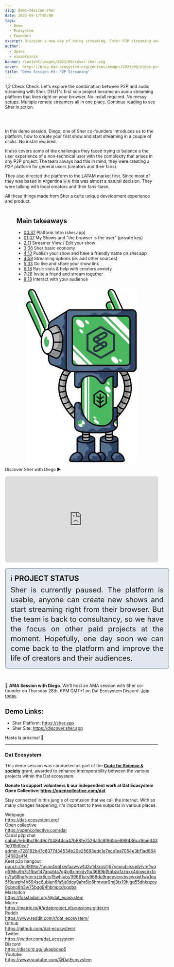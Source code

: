 ```yaml
---
slug: demo-session-sher
date: 2023-09-17T10:00
tags:
  - Demo
  - Ecosystem
  - Founders
excerpt: Discover a new way of doing streaming. Enter P2P streaming and share your world.
author:
  - dpaez
  - ninabreznik
banner: /content/images/2023/09/cover-sher.svg
cover:  https://blog.dat-ecosystem.org/content/images/2023/09/video-preview-sher.png
title: "Demo Session #3: P2P Streaming"
---
```

<div>
1,2 Check Check. Let's explore the combination between P2P and audio streaming with Sher. GEUT's first solo project became an audio streaming platform that lives right on your browser. No install required. No messy setups. Multiple remote streamers all in one place. Continue reading to see Sher in action.

<br/><br/>

In this demo session, Diego, one of Sher co-founders introduces us to the platform, how to create your first show and start streaming in a couple of clicks. No install required.

It also covers some of the challenges they faced trying to balance a the user experience of a non-technical user with the complexity that arises in any P2P project. The team always had this in mind, they were creating a P2P platform for general users (creators and their fans).

They also directed the platform to the LATAM market first. Since most of they was based in Argentina 🇦🇷 this was almost a natural decision. They were talking with local creators and their fans-base.

All these things made from Sher a quite unique development experience and product.

<div class="container">
  <div class="image">
    <img src="/content/images/2023/09/demo-sher.svg" alt="sher logo and dat robot" style="width: 100%;" />
  </div>
  <div>
  <h2>Main takeaways</h2>

  - [00:37](https://youtu.be/sMVFW9Rqd38?t=37) Platform Intro (sher.app)
  - [01:07](https://youtu.be/sMVFW9Rqd38?t=67) My Shows and "the browser is the user" (private key)
  - [2:11](https://youtu.be/sMVFW9Rqd38?t=130) Streamer View / Edit your show
  - [3:36](https://youtu.be/sMVFW9Rqd38?t=214) Sher basic economy
  - [4:10](https://youtu.be/sMVFW9Rqd38?t=250) Publish your show and have a friendly name on sher.app
  - [4:59](https://youtu.be/sMVFW9Rqd38?t=299) Streaming options (ie: add other sources)
  - [5:33](https://youtu.be/sMVFW9Rqd38?t=333) Go live and share your show link
  - [6:18](https://youtu.be/sMVFW9Rqd38?t=378) Basic stats & help with creators anxiety
  - [7:28](https://youtu.be/sMVFW9Rqd38?t=448) Invite a friend and stream together
  - [8:18](https://youtu.be/sMVFW9Rqd38?t=498) Interact with your audience

  </div>
</div>

Discover Sher with Diego ▶️
<iframe style="width: 100%; aspect-ratio: 16/9; border-radius: 0.5rem;" src="https://www.youtube.com/embed/sMVFW9Rqd38?si=WEvCfMk0GBMPM7xg" title="Sher Demo Session" frameborder="0" allow="accelerometer; autoplay; clipboard-write; encrypted-media; gyroscope; picture-in-picture; web-share" allowfullscreen></iframe>

<div class="note">
ℹ️ <b>Project Status</b> <br/>
Sher is currently paused. The platform is usable, anyone can create new shows and start streaming right from their browser. But the team is back to consultancy, so we have the focus on other paid projects at the moment. Hopefully, one day soon we can come back to the platform and improve the life of creators and their audiences.
</div>
<br/>

🎥 **AMA Session with Diego**. We'll host an AMA session with Sher co-founder on Thursday 28th, 6PM GMT+1 on Dat Ecosystem Discord. [Join today](https://discord.gg/rRXD2nakX4).

## Demo Links:
- Sher Platform: https://sher.app
- Sher Site: https://discover.sher.app

Hasta la próxima! 👋

<style>
  /* mobile first */
.container {
  display: flex;
  flex-direction: column;
}

.note {
  width: 100%;
  background-color: rgb(226 232 240);
  padding: 16px;
  font-size: 1.5rem;
  line-height: 2rem;
  border: 2px solid rgb(148 163 184);
  border-radius: 0.5rem;
  margin: 16px 0;
  text-align: justify;
}

.note b {
  display: inline-block;
  margin-bottom: 6px;
  text-transform: uppercase;
}

.post-full-image {
  background-size: 75%;
  background-repeat: no-repeat;
}

.image-right {
  float:right;
}
.image-left {
  float:left;
}
/* .image {
  flex-grow: 1;
  margin-left: 30px;
  max-width: 30%;
} */
.image img {
  display:block;
  width:100%;
}

.container {
  flex-direction: column-reverse;
  justify-content: space-between;
  gap: 10px;
  align-items: center;
}

.image {
  flex-basis: 30%;
}

@media only screen and (min-width: 1024px) {
  .post-full-image {
    background-size: 50%;
  }

  .container {
    flex-direction: row;
    gap: 30px;
  }

  .image {
    flex-basis: 25%;
  }

  .note {
    padding: 16px 32px;
  }
}
</style>
</div>

------
<div class="about-ecosystem">

### Dat Ecosystem

This demo session was conducted as part of the **[Code for Science & society](https://www.codeforsociety.org/)** grant, awarded to enhance interoperability between the various projects within the Dat ecosystem.

**Donate to support volunteers & our independent work at Dat Ecosystem
Open Collective: https://opencollective.com/dat**

Stay connected in this jungle of confusion that we call the internet. With so many changes happening, it's important to have outposts in various places.

<div class="grid">
  <div class="name">Webpage</div>
  <div class="link"><a target="_blank" href="https://dat-ecosystem.org/">https://dat-ecosystem.org/</a></div>
  <div class="name">Open collective</div>
  <div class="link"><a target="_blank" href="https://opencollective.com/dat">https://opencollective.com/dat</a></div>
  <div class="name">Cabal p2p chat</div>
  <div class="link"><a target="_blank" href="#">cabal://ebdbcf8cd9c704844ca47b88fe7526a3c9f865be998486ca16ae3431e019d0cc?admin=728192b47c8077d34534b20e25693edc1e7ece1ea7054e3bf1ad86434682a4f4</a></div>
  <div class="name">Keet p2p hangout</div>
  <div class="link"><a target="_blank" href="#">punch://jc38t9nr7fasay4nqfxwfaawywfd3y14krnsitj67ymoubiezqdy/ymfwqg59ihu9b7c1fbw147gpubta7g4kj8ximkdy1tu3689b15qbzafzzqxx4dqwcdxfon7fu68hefytnrxztx8uty15whjubs1f9661yry968du9rqeoyeyybycwxwt1wu1qa5f9uwph4h694sc6ubien6fs5js1dqy9ahr6io5hntwsr9mj3tx19higq55dhkqzoy9cpnp8h3w75bqg94hbmpcdoqgba</a></div>
  <div class="name">Mastodon</div>
  <div class="link"><a target="_blank" href="https://fosstodon.org/@dat_ecosystem">https://fosstodon.org/@dat_ecosystem</a></div>
  <div class="name">Matrix</div>
  <div class="link"><a target="_blank" href="https://matrix.to/#/#datproject_discussions:gitter.im">https://matrix.to/#/#datproject_discussions:gitter.im</a></div>
  <div class="name">Reddit</div>
  <div class="link"><a target="_blank" href="https://www.reddit.com/r/dat_ecosystem/">https://www.reddit.com/r/dat_ecosystem/</a></div>
  <div class="name">Github</div>
  <div class="link"><a target="_blank" href="https://github.com/dat-ecosystem/">https://github.com/dat-ecosystem/</a></div>
  <div class="name">Twitter</div>
  <div class="link"><a target="_blank" href="https://twitter.com/dat_ecosystem">https://twitter.com/dat_ecosystem</a></div>
  <div class="name">Discord</div>
  <div class="link"><a target="_blank" href="https://discord.gg/jukapbdep5">https://discord.gg/jukapbdep5</a></div>
  <div class="name">Youtube</div>
  <div class="link"><a target="_blank" href="https://www.youtube.com/@DatEcosystem">https://www.youtube.com/@DatEcosystem</a></div>
</div>
</div>
